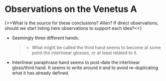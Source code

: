 # Observations on the Venetus A #


{>>What is the source for these conclusions?  Allen? If direct observations, should we start  listing here observations to support each idea?<<}

- Seemingly three different hands. 
    >- What might be called the third hand seems to become at some point the interlinear  glosses, or at least related to it.
- Interlinear paraphrase hand seems to post-date the interlinear gloss/third hand. It seems to write around it and to avoid re-duplicating what it has already defined.



